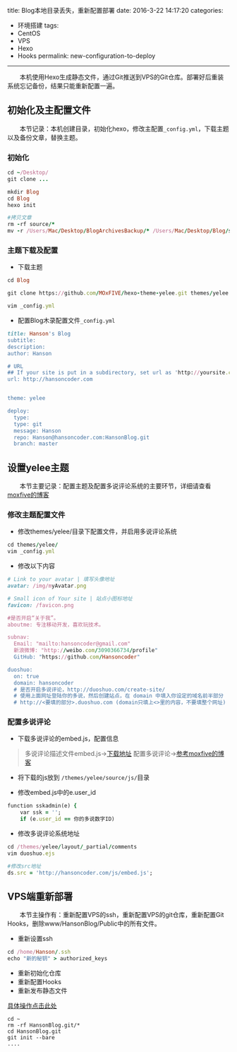 title: Blog本地目录丢失，重新配置部署
date: 2016-3-22 14:17:20
categories:
- 环境搭建
tags:
- CentOS
- VPS
- Hexo
- Hooks
permalink: new-configuration-to-deploy
---
　　本机使用Hexo生成静态文件，通过Git推送到VPS的Git仓库。部署好后重装系统忘记备份，结果只能重新配置一遍。

<!-- more -->

## 初始化及主配置文件

　　本节记录：本机创建目录，初始化hexo，修改主配置`_config.yml`，下载主题以及备份文章，替换主题。

### 初始化

```ruby
cd ~/Desktop/
git clone ...

mkdir Blog
cd Blog
hexo init

#拷贝文章
rm -rf source/*
mv -r /Users/Mac/Desktop/BlogArchivesBackup/* /Users/Mac/Desktop/Blog/source

```

### 主题下载及配置

- 下载主题

```ruby
cd Blog

git clone https://github.com/MOxFIVE/hexo-theme-yelee.git themes/yelee

vim _config.yml

```

- 配置Blog木录配置文件`_config.yml`

```ruby
title: Hanson's Blog
subtitle:
description:
author: Hanson

# URL
## If your site is put in a subdirectory, set url as 'http://yoursite.com/child' and root as '/child/'
url: http://hansoncoder.com


theme: yelee

deploy:
  type:
  type: git
  message: Hanson
  repo: Hanson@hansoncoder.com:HansonBlog.git
  branch: master

```

## 设置yelee主题

　　本节主要记录：配置主题及配置多说评论系统的主要环节，详细请查看[moxfive的博客](http://moxfive.xyz/2015/09/29/duoshuo-style/)

### 修改主题配置文件

- 修改themes/yelee/目录下配置文件，并启用多说评论系统

```ruby
cd themes/yelee/
vim _config.yml 
```


- 修改以下内容

```ruby
# Link to your avatar | 填写头像地址
avatar: /img/myAvatar.png

# Small icon of Your site | 站点小图标地址
favicon: /favicon.png

#是否开启“关于我”。
aboutme: 专注移动开发，喜欢玩技术。

subnav:
  Email: "mailto:hansoncoder@gmail.com"
  新浪微博: "http://weibo.com/3090366734/profile"
  GitHub: "https://github.com/Hansoncoder"

duoshuo:
  on: true
  domain: hansoncoder
  # 是否开启多说评论，http://duoshuo.com/create-site/
  # 使用上面网址登陆你的多说，然后创建站点，在 domain 中填入你设定的域名前半部分
  # http://<要填的部分>.duoshuo.com (domain只填上<>里的内容，不要填整个网址)

```

### 配置多说评论

- 下载多说评论的embed.js，配置信息

>多说评论描述文件embed.js->[下载地址](http://moxfive.xyz/resources/embed.js)
>配置多说评论->[参考moxfive的博客](http://moxfive.xyz/2015/09/29/duoshuo-style/)

- 将下载的js放到 `/themes/yelee/source/js/`目录

- 修改embed.js中的e.user_id

```ruby
function sskadmin(e) {
    var ssk = '';
    if (e.user_id == 你的多说数字ID)
```

- 修改多说评论系统地址

```ruby
cd /themes/yelee/layout/_partial/comments
vim duoshuo.ejs 

#修改src地址
ds.src = 'http://hansoncoder.com/js/embed.js';
```

## VPS端重新部署

　　本节主操作有：重新配置VPS的ssh，重新配置VPS的git仓库，重新配置Git Hooks，删除www/HansonBlog/Public中的所有文件。

- 重新设置ssh

```ruby
cd /home/Hanson/.ssh
echo "新的秘钥" > authorized_keys
```

- 重新初始化仓库
- 重新配置Hooks
- 重新发布静态文件

[具体操作点击此处](http://hansoncoder.com/2016/03/02/VPS-building-Hexo/#VPS上配置Git仓库)
```
cd ~
rm -rf HansonBlog.git/*
cd HansonBlog.git
git init --bare
....
```